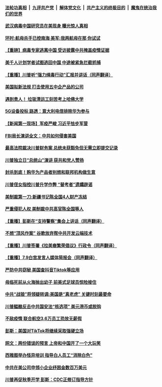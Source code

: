 ####  [法轮功真相](../../../../basic/blob/master/README.md?t=07110831) &nbsp;|&nbsp; [九评共产党](../../../../9ping.md/blob/master/README.md?t=07110831) &nbsp;|&nbsp; [解体党文化](../../../../jtdwh.md/blob/master/README.md?t=07110831)  &nbsp;|&nbsp; [共产主义的终极目的](../../../../gczydzjmd.md/blob/master/README.md?t=07110831) &nbsp;|&nbsp; [魔鬼在统治我们的世界](../../../../mgztzwmdsj.md/blob/master/README.md?t=07110831) 

#### [武汉病毒中国研究员在美现身 曝光惊人真相](../pages/prog203/a102891029.md?t=07110831) 

#### [环时:航母杀手已控南海 美军:我两航母在那 你试试](../pages/prog203/a102890917.md?t=07110831) 

#### [【重磅】病毒专家逃离中国 受访披露中共掩盖疫情证据](../pages/prog203/a102890896.md?t=07110831) 

#### [美千人计划学者试图逃回中国 中途被紧急拦截抓捕](../pages/prog203/a102890772.md?t=07110831) 

#### [【重播】川普听“强力缉毒行动”汇报并讲话（同声翻译）](../pages/prog203/a102890822.md?t=07110831) 

#### [美国拟新法规 打击使用五中企产品的公司](../pages/prog203/a102890787.md?t=07110831) 

#### [遇到贵人！ 垃圾清运工刻苦考上哈佛大学](../pages/prog203/a102890550.md?t=07110831) 

#### [5G设备投标 路透：意大利电信排除华为参与](../pages/prog203/a102890455.md?t=07110831) 

#### [【新闻第一现场】军疫严峻 习近平怯步军营](../pages/prog203/a102890448.md?t=07110831) 

#### [FBI局长演讲全文：中共如何侵害美国](../pages/prog203/a102890376.md?t=07110831) 

#### [最高法院裁决川普财务案 总统未获豁免但无需立即提交记录](../pages/prog203/a102890303.md?t=07110831) 

#### [川普独立日“总统山”演讲 获共和党人赞扬](../pages/prog203/a102889971.md?t=07110831) 

#### [封杀到底！购华为产品者别想和联邦机构做生意](../pages/prog203/a102890136.md?t=07110831) 

#### [川普侄女指控川普升学作弊 “替考者”遗孀辟谣](../pages/prog203/a102890013.md?t=07110831) 

#### [美制裁第一刀:新疆书记陈全国4人财产冻结](../pages/prog203/a102890099.md?t=07110831) 

#### [严重侵犯人权 美制裁中共高官陈全国等人](../pages/prog203/a102890113.md?t=07110831) 

#### [【重播】彭斯在“支持警察”集会上讲话（同声翻译）](../pages/prog203/a102890108.md?t=07110831) 

#### [不想“顶风作案” 谷歌放弃帮中共开发云端技术](../pages/prog203/a102890062.md?t=07110831) 

#### [【重播】川普签署《拉美裔繁荣倡议》行政令（同声翻译）](../pages/prog203/a102890052.md?t=07110831) 

#### [【重播】7.9白宫发言人媒体简报会（同声翻译）](../pages/prog203/a102889982.md?t=07110831) 

#### [严防中共窃秘 美国查抖音Tiktok等应用](../pages/prog203/a102889952.md?t=07110831) 

#### [母临死前从火海抛出幼子 前美式足球员惊险接住](../pages/prog203/a102889703.md?t=07110831) 

#### [中共“战狼”将领疑转调:美国是“真老虎” 关键时刻最要命](../pages/prog203/a102889758.md?t=07110831) 

#### [川普醖酿反击中共国安法“核选项” 美元港币或脱钩](../pages/prog203/a102889311.md?t=07110831) 

#### [不敌疫情 联合航空3.6万员工恐放无薪假](../pages/prog203/a102889659.md?t=07110831) 

#### [彭斯：美国对TikTok将继续采取强硬立场](../pages/prog203/a102889109.md?t=07110831) 

#### [网文：两份错误的预言 上帝和中国开了一个大玩笑](../pages/prog203/a102889416.md?t=07110831) 

#### [西雅图举办怪异培训 指导白人员工“消除白色”](../pages/prog203/a102889417.md?t=07110831) 

#### [中共在美公司申领小企业纾困金数百万美元](../pages/prog203/a102889012.md?t=07110831) 

#### [川普再促秋季开学 彭斯：CDC正修订指导方针](../pages/prog203/a102889167.md?t=07110831) 

